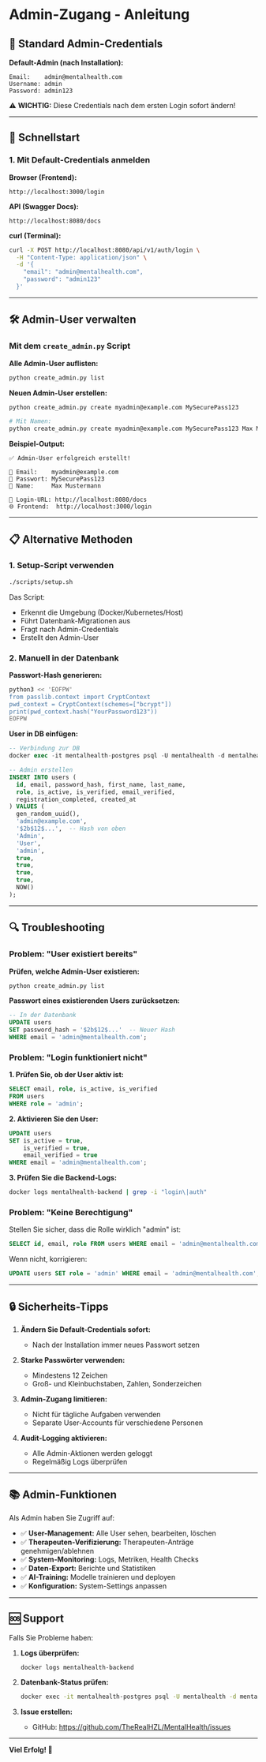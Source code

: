 # Admin-Zugang - Anleitung

## 🔐 Standard Admin-Credentials

**Default-Admin (nach Installation):**
```
Email:    admin@mentalhealth.com
Username: admin
Password: admin123
```

⚠️ **WICHTIG:** Diese Credentials nach dem ersten Login sofort ändern!

---

## 🚀 Schnellstart

### 1. Mit Default-Credentials anmelden

**Browser (Frontend):**
```
http://localhost:3000/login
```

**API (Swagger Docs):**
```
http://localhost:8080/docs
```

**curl (Terminal):**
```bash
curl -X POST http://localhost:8080/api/v1/auth/login \
  -H "Content-Type: application/json" \
  -d '{
    "email": "admin@mentalhealth.com",
    "password": "admin123"
  }'
```

---

## 🛠️ Admin-User verwalten

### Mit dem `create_admin.py` Script

**Alle Admin-User auflisten:**
```bash
python create_admin.py list
```

**Neuen Admin-User erstellen:**
```bash
python create_admin.py create myadmin@example.com MySecurePass123

# Mit Namen:
python create_admin.py create myadmin@example.com MySecurePass123 Max Mustermann
```

**Beispiel-Output:**
```
✅ Admin-User erfolgreich erstellt!

📧 Email:    myadmin@example.com
🔑 Passwort: MySecurePass123
👤 Name:     Max Mustermann

🔐 Login-URL: http://localhost:8080/docs
🌐 Frontend:  http://localhost:3000/login
```

---

## 📋 Alternative Methoden

### 1. Setup-Script verwenden

```bash
./scripts/setup.sh
```

Das Script:
- Erkennt die Umgebung (Docker/Kubernetes/Host)
- Führt Datenbank-Migrationen aus
- Fragt nach Admin-Credentials
- Erstellt den Admin-User

### 2. Manuell in der Datenbank

**Passwort-Hash generieren:**
```bash
python3 << 'EOFPW'
from passlib.context import CryptContext
pwd_context = CryptContext(schemes=["bcrypt"])
print(pwd_context.hash("YourPassword123"))
EOFPW
```

**User in DB einfügen:**
```sql
-- Verbindung zur DB
docker exec -it mentalhealth-postgres psql -U mentalhealth -d mentalhealth_db

-- Admin erstellen
INSERT INTO users (
  id, email, password_hash, first_name, last_name, 
  role, is_active, is_verified, email_verified,
  registration_completed, created_at
) VALUES (
  gen_random_uuid(),
  'admin@example.com',
  '$2b$12$...',  -- Hash von oben
  'Admin',
  'User',
  'admin',
  true,
  true,
  true,
  true,
  NOW()
);
```

---

## 🔍 Troubleshooting

### Problem: "User existiert bereits"

**Prüfen, welche Admin-User existieren:**
```bash
python create_admin.py list
```

**Passwort eines existierenden Users zurücksetzen:**
```sql
-- In der Datenbank
UPDATE users 
SET password_hash = '$2b$12$...'  -- Neuer Hash
WHERE email = 'admin@mentalhealth.com';
```

### Problem: "Login funktioniert nicht"

**1. Prüfen Sie, ob der User aktiv ist:**
```sql
SELECT email, role, is_active, is_verified 
FROM users 
WHERE role = 'admin';
```

**2. Aktivieren Sie den User:**
```sql
UPDATE users 
SET is_active = true, 
    is_verified = true, 
    email_verified = true
WHERE email = 'admin@mentalhealth.com';
```

**3. Prüfen Sie die Backend-Logs:**
```bash
docker logs mentalhealth-backend | grep -i "login\|auth"
```

### Problem: "Keine Berechtigung"

Stellen Sie sicher, dass die Rolle wirklich "admin" ist:
```sql
SELECT id, email, role FROM users WHERE email = 'admin@mentalhealth.com';
```

Wenn nicht, korrigieren:
```sql
UPDATE users SET role = 'admin' WHERE email = 'admin@mentalhealth.com';
```

---

## 🔒 Sicherheits-Tipps

1. **Ändern Sie Default-Credentials sofort:**
   - Nach der Installation immer neues Passwort setzen

2. **Starke Passwörter verwenden:**
   - Mindestens 12 Zeichen
   - Groß- und Kleinbuchstaben, Zahlen, Sonderzeichen

3. **Admin-Zugang limitieren:**
   - Nicht für tägliche Aufgaben verwenden
   - Separate User-Accounts für verschiedene Personen

4. **Audit-Logging aktivieren:**
   - Alle Admin-Aktionen werden geloggt
   - Regelmäßig Logs überprüfen

---

## 📚 Admin-Funktionen

Als Admin haben Sie Zugriff auf:

- ✅ **User-Management:** Alle User sehen, bearbeiten, löschen
- ✅ **Therapeuten-Verifizierung:** Therapeuten-Anträge genehmigen/ablehnen
- ✅ **System-Monitoring:** Logs, Metriken, Health Checks
- ✅ **Daten-Export:** Berichte und Statistiken
- ✅ **AI-Training:** Modelle trainieren und deployen
- ✅ **Konfiguration:** System-Settings anpassen

---

## 🆘 Support

Falls Sie Probleme haben:

1. **Logs überprüfen:**
   ```bash
   docker logs mentalhealth-backend
   ```

2. **Datenbank-Status prüfen:**
   ```bash
   docker exec -it mentalhealth-postgres psql -U mentalhealth -d mentalhealth_db -c "SELECT COUNT(*) FROM users WHERE role='admin';"
   ```

3. **Issue erstellen:**
   - GitHub: https://github.com/TheRealHZL/MentalHealth/issues

---

**Viel Erfolg! 🚀**
